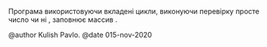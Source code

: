 Програма використовуючи вкладені цикли, виконуючи перевірку просте число чи ні , заповнює массив .

@author Kulish Pavlo.
@date 015-nov-2020

